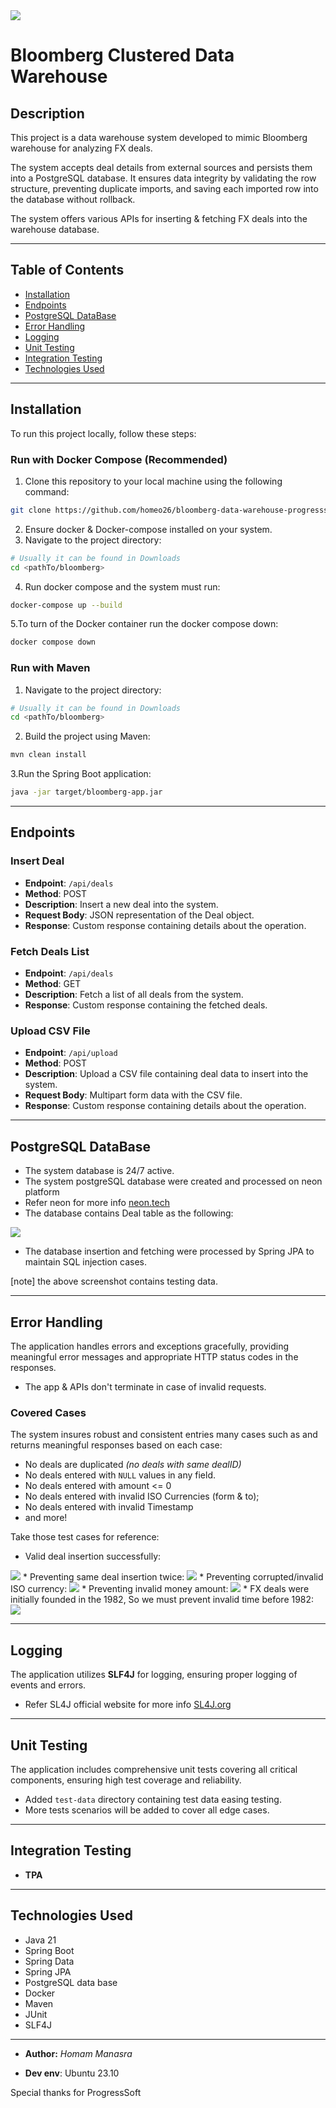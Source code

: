 <img src="assets/Data-Warehouse-banner.jpg">

# Bloomberg Clustered Data Warehouse


## Description

This project is a data warehouse system developed to mimic Bloomberg warehouse for analyzing FX deals.

The system accepts deal details from external sources and persists them into a PostgreSQL database. It ensures data
integrity by validating the row structure, preventing duplicate imports, and saving each imported row into the database
without rollback.

The system offers various APIs for inserting & fetching FX deals into the warehouse database.

---

## Table of Contents

- [Installation](#installation)
- [Endpoints](#endpoints)
- [PostgreSQL DataBase](#postgresql-database)
- [Error Handling](#error-handling)
- [Logging](#logging)
- [Unit Testing](#unit-testing)
- [Integration Testing](#integration-testing)
- [Technologies Used](#technologies-used)



---

## Installation

To run this project locally, follow these steps:

### Run with Docker Compose (Recommended)

1. Clone this repository to your local machine using the following command:

```bash
git clone https://github.com/homeo26/bloomberg-data-warehouse-progresssoft.git
```

2. Ensure docker & Docker-compose installed on your system.
3. Navigate to the project directory:

```bash
# Usually it can be found in Downloads
cd <pathTo/bloomberg>
```

4. Run docker compose and the system must run:

```bash
docker-compose up --build
```

5.To turn of the Docker container run the docker compose down:

```bash
docker compose down  
```

### Run with Maven

1. Navigate to the project directory:

```bash
# Usually it can be found in Downloads
cd <pathTo/bloomberg>
```

2. Build the project using Maven:

```bash
mvn clean install
```

3.Run the Spring Boot application:

```bash
java -jar target/bloomberg-app.jar
```

---

## Endpoints

### Insert Deal

- **Endpoint**: `/api/deals`
- **Method**: POST
- **Description**: Insert a new deal into the system.
- **Request Body**: JSON representation of the Deal object.
- **Response**: Custom response containing details about the operation.

### Fetch Deals List

- **Endpoint**: `/api/deals`
- **Method**: GET
- **Description**: Fetch a list of all deals from the system.
- **Response**: Custom response containing the fetched deals.

### Upload CSV File

- **Endpoint**: `/api/upload`
- **Method**: POST
- **Description**: Upload a CSV file containing deal data to insert into the system.
- **Request Body**: Multipart form data with the CSV file.
- **Response**: Custom response containing details about the operation.

---

## PostgreSQL DataBase

* The system database is 24/7 active.
* The system postgreSQL database were created and processed on neon platform
* Refer neon for more info [neon.tech](https://neon.tech/)
* The database contains Deal table as the following:

<img src="assets/neon-console.png">

* The database insertion and fetching were processed by Spring JPA to maintain SQL injection cases.

[note] the above screenshot contains testing data.


---

## Error Handling

The application handles errors and exceptions gracefully, providing meaningful error messages and appropriate HTTP
status codes in the responses.

* The app & APIs don't terminate in case of invalid requests.

### Covered Cases

The system insures robust and consistent entries many cases such as and returns meaningful responses based on each case:

* No deals are duplicated *(no deals with same dealID)*
* No deals entered with `NULL` values in any field.
* No deals entered with amount <= 0
* No deals entered with invalid ISO Currencies (form & to);
* No deals entered with invalid Timestamp
* and more!

Take those test cases for reference:
* Valid deal insertion successfully:
<img src="assets/testcases/testcase1.png">
* Preventing same deal insertion twice:
<img src="assets/testcases/testcase2.png">
* Preventing corrupted/invalid ISO currency:
<img src="assets/testcases/testcase3.png">
* Preventing invalid money amount:
<img src="assets/testcases/testcase4.png">
* FX deals were initially founded in the 1982, So we must prevent invalid time before 1982:
<img src="assets/testcases/testcase5.png">

---

## Logging

The application utilizes **SLF4J** for logging, ensuring proper logging of events and errors.
* Refer SL4J official website for more info [SL4J.org](https://www.slf4j.org/)

---

## Unit Testing

The application includes comprehensive unit tests covering all critical components, ensuring high test coverage and
reliability.

* Added `test-data` directory containing test data easing testing.
* More tests scenarios will be added to cover all edge cases.

---

## Integration Testing

* **TPA**

---

## Technologies Used

- Java 21
- Spring Boot
- Spring Data
- Spring JPA
- PostgreSQL data base
- Docker
- Maven
- JUnit
- SLF4J

---

* **Author:** *Homam Manasra*

* **Dev env**: Ubuntu 23.10

Special thanks for ProgressSoft
